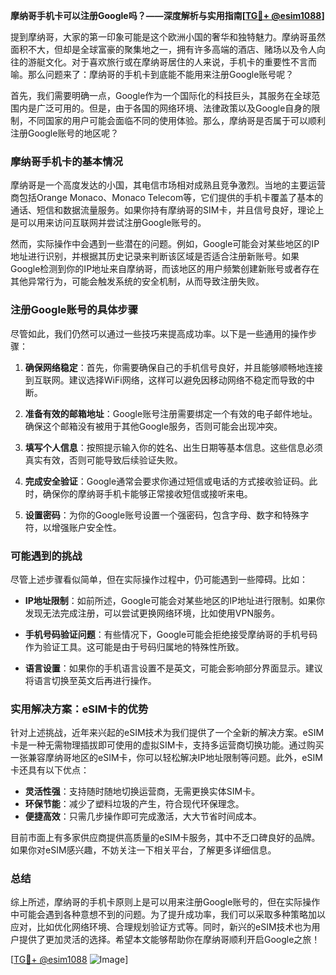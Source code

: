 **摩纳哥手机卡可以注册Google吗？——深度解析与实用指南[[TG💪+ @esim1088](https://t.me/s/esim1088)]**

提到摩纳哥，大家的第一印象可能是这个欧洲小国的奢华和独特魅力。摩纳哥虽然面积不大，但却是全球富豪的聚集地之一，拥有许多高端的酒店、赌场以及令人向往的游艇文化。对于喜欢旅行或在摩纳哥居住的人来说，手机卡的重要性不言而喻。那么问题来了：摩纳哥的手机卡到底能不能用来注册Google账号呢？

首先，我们需要明确一点，Google作为一个国际化的科技巨头，其服务在全球范围内是广泛可用的。但是，由于各国的网络环境、法律政策以及Google自身的限制，不同国家的用户可能会面临不同的使用体验。那么，摩纳哥是否属于可以顺利注册Google账号的地区呢？

### 摩纳哥手机卡的基本情况

摩纳哥是一个高度发达的小国，其电信市场相对成熟且竞争激烈。当地的主要运营商包括Orange Monaco、Monaco Telecom等，它们提供的手机卡覆盖了基本的通话、短信和数据流量服务。如果你持有摩纳哥的SIM卡，并且信号良好，理论上是可以用来访问互联网并尝试注册Google账号的。

然而，实际操作中会遇到一些潜在的问题。例如，Google可能会对某些地区的IP地址进行识别，并根据其历史记录来判断该区域是否适合注册新账号。如果Google检测到你的IP地址来自摩纳哥，而该地区的用户频繁创建新账号或者存在其他异常行为，可能会触发系统的安全机制，从而导致注册失败。

### 注册Google账号的具体步骤

尽管如此，我们仍然可以通过一些技巧来提高成功率。以下是一些通用的操作步骤：

1. **确保网络稳定**：首先，你需要确保自己的手机信号良好，并且能够顺畅地连接到互联网。建议选择WiFi网络，这样可以避免因移动网络不稳定而导致的中断。
   
2. **准备有效的邮箱地址**：Google账号注册需要绑定一个有效的电子邮件地址。确保这个邮箱没有被用于其他Google服务，否则可能会出现冲突。

3. **填写个人信息**：按照提示输入你的姓名、出生日期等基本信息。这些信息必须真实有效，否则可能导致后续验证失败。

4. **完成安全验证**：Google通常会要求你通过短信或电话的方式接收验证码。此时，确保你的摩纳哥手机卡能够正常接收短信或接听来电。

5. **设置密码**：为你的Google账号设置一个强密码，包含字母、数字和特殊字符，以增强账户安全性。

### 可能遇到的挑战

尽管上述步骤看似简单，但在实际操作过程中，仍可能遇到一些障碍。比如：

- **IP地址限制**：如前所述，Google可能会对某些地区的IP地址进行限制。如果你发现无法完成注册，可以尝试更换网络环境，比如使用VPN服务。
  
- **手机号码验证问题**：有些情况下，Google可能会拒绝接受摩纳哥的手机号码作为验证工具。这可能是由于号码归属地的特殊性所致。

- **语言设置**：如果你的手机语言设置不是英文，可能会影响部分界面显示。建议将语言切换至英文后再进行操作。

### 实用解决方案：eSIM卡的优势

针对上述挑战，近年来兴起的eSIM技术为我们提供了一个全新的解决方案。eSIM卡是一种无需物理插拔即可使用的虚拟SIM卡，支持多运营商切换功能。通过购买一张兼容摩纳哥地区的eSIM卡，你可以轻松解决IP地址限制等问题。此外，eSIM卡还具有以下优点：

- **灵活性强**：支持随时随地切换运营商，无需更换实体SIM卡。
- **环保节能**：减少了塑料垃圾的产生，符合现代环保理念。
- **便捷高效**：只需几步操作即可完成激活，大大节省时间成本。

目前市面上有多家供应商提供高质量的eSIM卡服务，其中不乏口碑良好的品牌。如果你对eSIM感兴趣，不妨关注一下相关平台，了解更多详细信息。

### 总结

综上所述，摩纳哥的手机卡原则上是可以用来注册Google账号的，但在实际操作中可能会遇到各种意想不到的问题。为了提升成功率，我们可以采取多种策略加以应对，比如优化网络环境、合理规划验证方式等。同时，新兴的eSIM技术也为用户提供了更加灵活的选择。希望本文能够帮助你在摩纳哥顺利开启Google之旅！

[[TG💪+ @esim1088](https://t.me/s/esim1088) ![Image](https://i.postimg.cc/4NQfJmqS/Snipaste-2025-05-13-00-14-12.png)]